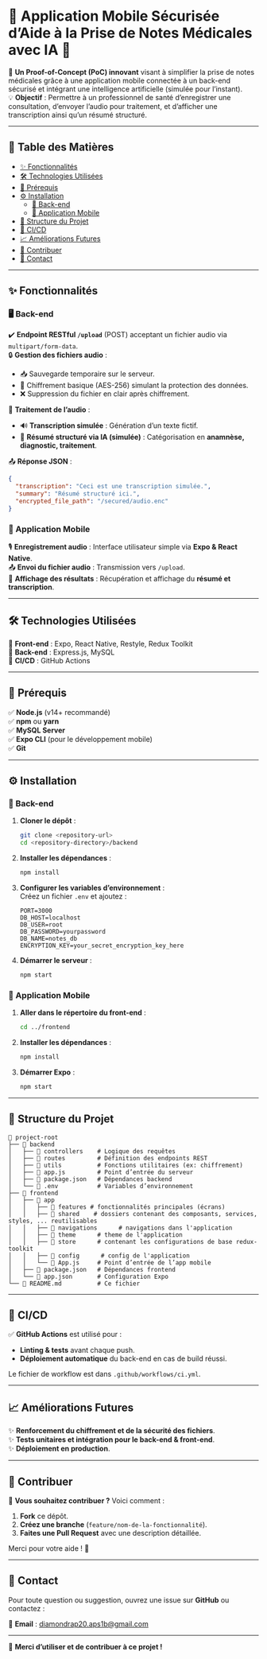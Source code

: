 # 🚀 Application Mobile Sécurisée d’Aide à la Prise de Notes Médicales avec IA 🏥

🔹 **Un Proof-of-Concept (PoC) innovant** visant à simplifier la prise de notes médicales grâce à une application mobile connectée à un back-end sécurisé et intégrant une intelligence artificielle (simulée pour l’instant).  
💡 **Objectif** : Permettre à un professionnel de santé d’enregistrer une consultation, d’envoyer l’audio pour traitement, et d’afficher une transcription ainsi qu’un résumé structuré.

---

## 📖 Table des Matières

- [✨ Fonctionnalités](#-fonctionnalités)
- [🛠️ Technologies Utilisées](#️-technologies-utilisées)
- [📌 Prérequis](#-prérequis)
- [⚙️ Installation](#️-installation)
  - [🔧 Back-end](#-back-end)
  - [📱 Application Mobile](#-application-mobile)
- [📂 Structure du Projet](#-structure-du-projet)
- [🚀 CI/CD](#-cicd)
- [📈 Améliorations Futures](#-améliorations-futures)
- [🤝 Contribuer](#-contribuer)
- [📧 Contact](#-contact)

---

## ✨ Fonctionnalités

### 🖥️ Back-end

✔️ **Endpoint RESTful `/upload`** (POST) acceptant un fichier audio via `multipart/form-data`.  
🔒 **Gestion des fichiers audio** :
  - 📥 Sauvegarde temporaire sur le serveur.
  - 🔐 Chiffrement basique (AES-256) simulant la protection des données.
  - ❌ Suppression du fichier en clair après chiffrement.

📝 **Traitement de l’audio** :
  - 🔊 **Transcription simulée** : Génération d’un texte fictif.  
  - 🤖 **Résumé structuré via IA (simulée)** : Catégorisation en **anamnèse, diagnostic, traitement**.

📤 **Réponse JSON** :
```json
{
  "transcription": "Ceci est une transcription simulée.",
  "summary": "Résumé structuré ici.",
  "encrypted_file_path": "/secured/audio.enc"
}
```

### 📱 Application Mobile

🎙️ **Enregistrement audio** : Interface utilisateur simple via **Expo & React Native**.  
📤 **Envoi du fichier audio** : Transmission vers `/upload`.  
📑 **Affichage des résultats** : Récupération et affichage du **résumé et transcription**.

---

## 🛠️ Technologies Utilisées

📌 **Front-end** : Expo, React Native, Restyle, Redux Toolkit  
📌 **Back-end** : Express.js, MySQL  
📌 **CI/CD** : GitHub Actions  

---

## 📌 Prérequis

✅ **Node.js** (v14+ recommandé)  
✅ **npm** ou **yarn**  
✅ **MySQL Server**  
✅ **Expo CLI** (pour le développement mobile)  
✅ **Git**  

---

## ⚙️ Installation

### 🔧 Back-end

1. **Cloner le dépôt** :  
   ```bash
   git clone <repository-url>
   cd <repository-directory>/backend
   ```
2. **Installer les dépendances** :  
   ```bash
   npm install
   ```
3. **Configurer les variables d’environnement** :  
   Créez un fichier `.env` et ajoutez :  
   ```env
   PORT=3000
   DB_HOST=localhost
   DB_USER=root
   DB_PASSWORD=yourpassword
   DB_NAME=notes_db
   ENCRYPTION_KEY=your_secret_encryption_key_here
   ```
4. **Démarrer le serveur** :  
   ```bash
   npm start
   ```

### 📱 Application Mobile

1. **Aller dans le répertoire du front-end** :  
   ```bash
   cd ../frontend
   ```
2. **Installer les dépendances** :  
   ```bash
   npm install
   ```
3. **Démarrer Expo** :  
   ```bash
   npm start
   ```

---

## 📂 Structure du Projet

```
📁 project-root
├── 📂 backend
│   ├── 📁 controllers    # Logique des requêtes
│   ├── 📁 routes         # Définition des endpoints REST
│   ├── 📁 utils          # Fonctions utilitaires (ex: chiffrement)
│   ├── 📄 app.js         # Point d’entrée du serveur
│   ├── 📄 package.json   # Dépendances backend
│   └── 📄 .env           # Variables d’environnement
├── 📂 frontend
│   ├── 📁 app
│   │   ├── 📁 features # fonctionnalités principales (écrans)
│   │   ├── 📁 shared    # dossiers contenant des composants, services, styles, ... reutilisables
│   │   ├── 📁 navigations      # navigations dans l'application
│   │   ├── 📁 theme      # theme de l'application
│   │   ├── 📁 store      # contenant les configurations de base redux-toolkit
│   │   ├── 📁 config      # config de l'application
│   │   └── 📄 App.js     # Point d’entrée de l’app mobile
│   ├── 📄 package.json   # Dépendances frontend
│   └── 📄 app.json       # Configuration Expo
└── 📄 README.md          # Ce fichier
```

---

## 🚀 CI/CD

✅ **GitHub Actions** est utilisé pour :  
- **Linting & tests** avant chaque push.  
- **Déploiement automatique** du back-end en cas de build réussi.  

Le fichier de workflow est dans `.github/workflows/ci.yml`.

---

## 📈 Améliorations Futures

✨ **Renforcement du chiffrement et de la sécurité des fichiers**.  
✨ **Tests unitaires et intégration pour le back-end & front-end**.  
✨ **Déploiement en production**.  

---

## 🤝 Contribuer

🎯 **Vous souhaitez contribuer ?** Voici comment :  
1. **Fork** ce dépôt.  
2. **Créez une branche** (`feature/nom-de-la-fonctionnalité`).  
3. **Faites une Pull Request** avec une description détaillée.  

Merci pour votre aide ! 🚀

---

## 📧 Contact

Pour toute question ou suggestion, ouvrez une issue sur **GitHub** ou contactez :  

📩 **Email** : [diamondrap20.aps1b@gmail.com](mailto:diamondrap20.aps1b@gmail.com)  

---

💙 **Merci d’utiliser et de contribuer à ce projet !**  
